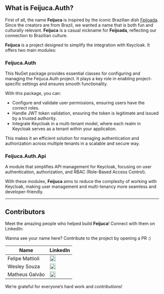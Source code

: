 ## What is **Feijuca.Auth**?

First of all, the name **Feijuca** is inspired by the iconic Brazilian dish [Feijoada](https://theculturetrip.com/south-america/brazil/articles/a-brief-introduction-to-feijoada-brazils-national-dish). Since the creators are from Brazil, we wanted a name that is both fun and culturally relevant. **Feijuca** is a casual nickname for **Feijoada**, reflecting our connection to Brazilian culture.

**Feijuca** is a project designed to simplify the integration with Keycloak. It offers two main modules:

### **Feijuca.Auth**

This NuGet package provides essential classes for configuring and managing the Feijuca.Auth project. It plays a key role in enabling project-specific settings and ensures smooth functionality.

With this package, you can:

- Configure and validate user permissions, ensuring users have the correct roles.
- Handle JWT token validation, ensuring the token is legitimate and issued by a trusted authority.
- Integrate Keycloak in a multi-tenant model, where each realm in Keycloak serves as a tenant within your application.

This makes it an efficient solution for managing authentication and authorization across multiple tenants in a scalable and secure way.

### **Feijuca.Auth.Api**

A module that simplifies API management for Keycloak, focusing on user authentication, authorization, and RBAC (Role-Based Access Control).

With these modules, **Feijuca** aims to reduce the complexity of working with Keycloak, making user management and multi-tenancy more seamless and developer-friendly.

---

## Contributors

Meet the amazing people who helped build **Feijuca**! Connect with them on LinkedIn:

Wanna see your name here? Contribute to the project by opening a PR :)

| **Name**                 | **LinkedIn**                                                              |
|--------------------------|---------------------------------------------------------------------------|
| Felipe Mattioli           | <a href="https://www.linkedin.com/in/felipemattioli/" target="_blank"><img src="https://cdn-icons-png.flaticon.com/512/174/174857.png" width="20"/> </a> |
| Wesley Souza              | <a href="https://www.linkedin.com/in/weslleyms/" target="_blank"><img src="https://cdn-icons-png.flaticon.com/512/174/174857.png" width="20"/> </a>  |
| Matheus Galvão            | <a href="https://www.linkedin.com/in/matheu-sandregalvaodasilva/" target="_blank"><img src="https://cdn-icons-png.flaticon.com/512/174/174857.png" width="20"/> </a> |

We’re grateful for everyone’s hard work and contributions!
